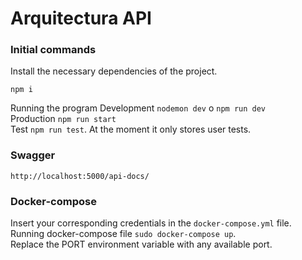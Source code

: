 # Arquitectura API

### Initial commands
Install the necessary dependencies of the project.
```
npm i
```
Running the program
Development `nodemon dev` o `npm run dev` <br>
Production `npm run start` <br>
Test `npm run test`. At the moment it only stores user tests.

### Swagger 
`http://localhost:5000/api-docs/`

### Docker-compose
Insert your corresponding credentials in the `docker-compose.yml` file. <br>
Running docker-compose file `sudo docker-compose up`. <br>
Replace the PORT environment variable with any available port.
